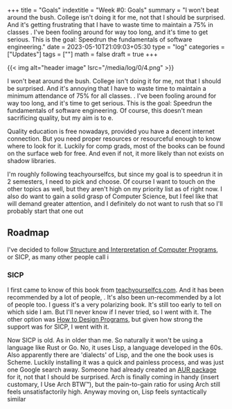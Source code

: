 +++
title = "Goals"
indextitle = "Week #0: Goals"
summary = "I won't beat around the bush. College isn't doing it for me, not that I should be surprised. And it's getting frustrating that I have to waste time to maintain a 75% in classes . I've been fooling around for way too long, and it's time to get serious. This is the goal: Speedrun the fundamentals of software engineering."
date = 2023-05-10T21:09:03+05:30
type = "log"
categories = ["Updates"]
tags = [""]
math = false
draft = true
+++

<!-- ![doodle]()

![custom 1bit art](https://i.scdn.co/image/ab67616d0000b2739bce7409f1fd24101e611603)

![custom bw art](https://imgix.bustle.com/inverse/c4/46/45/1b/a75c/4fa6/a35c/a9db704cea00/radiohead-a-moon-shaped-pool-kill-the-witch-daydreaming-thom-yorke-jonny-greenwood.jpeg?w=1200&h=630&fit=crop&crop=faces&fm=jpg)

![generative pixel art](https://preview.redd.it/acdg97aefeq71.png?width=2560&format=png&auto=webp&s=ecd3e57f4c825534fc25be3d3202e2ab1468db41)

![1](https://electronics-fun.com/wp-content/uploads/2020/11/Seven-segment-display.png) -->

{{< img alt="header image" lsrc="/media/log/0/4.png" >}}

I won't beat around the bush. College isn't doing it for me, not that I should be surprised. And it's annoying that I have to waste time to maintain a minimum attendance of 75% for all classes. . I've been fooling around for way too long, and it's time to get serious. This is the goal: Speedrun the fundamentals of software engineering. Of course, this doesn't mean sacrificing quality, but my aim is to e.

Quality education is free nowadays, provided you have a decent internet connection. But you need proper resources or resourceful enough to know where to look for it. Luckily for comp grads, most of the books can be found on the surface web for free. And even if not, it more likely than not exists on shadow libraries.

I'm roughly following teachyourselfcs, but since my goal is to speedrun it in 2 semesters, I need to pick and choose. Of course I want to touch on the other topics as well, but they aren't high on my priority list as of right now.
I also do want to gain a solid grasp of Computer Science, but I feel like that will demand greater attention, and I definitely do not want to rush that so I'll probably start that one out

## Roadmap

I've decided to follow [Structure and Interpretation of Computer Programs](https://sarabander.github.io/sicp/html/index.xhtml), or SICP, as many other people call i

### SICP

I first came to know of this book from [teachyourselfcs.com](https://teachyourselfcs.com/#programming). And it has been recommended by a lot of people, . It's also been un-recommended by a lot of people too. I guess it's a very polarizing book. It's still too early to tell on which side I am. But I'll never know if I never tried, so I went with it. The other option was [How to Design Programs](https://htdp.org/), but given how strong the support was for SICP, I went with it.

Now SICP is old. As in older than me. So naturally it won't be using a language like Rust or Go. No, it uses Lisp, a language developed in the 60s. Also apparently there are 'dialects' of Lisp, and the one the book uses is Scheme. Luckily installing it was a quick and painless process, and was just one Google search away. Someone had already created an [AUR package](https://aur.archlinux.org/packages/mit-scheme) for it, not that I should be surprised. Arch is finally coming in handy (insert customary, I Use Arch BTW™), but the pain-to-gain ratio for using Arch still feels unsatisfactorily high. Anyway moving on, Lisp feels syntactically similar
